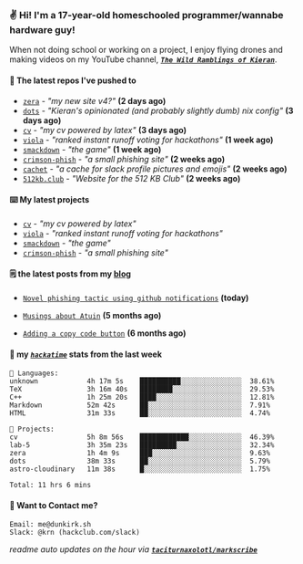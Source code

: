 ### ✌️ Hi! I'm a 17-year-old homeschooled programmer/wannabe hardware guy!

When not doing school or working on a project, I enjoy flying drones and making videos on my YouTube channel, [**_`The Wild Ramblings of Kieran`_**](https://youtube.com/@kieran.rambles).

#### 👷 The latest repos I've pushed to

- [`zera`](https://github.com/taciturnaxolotl/zera) - _"my new site v4?"_ **(2 days ago)**
- [`dots`](https://github.com/taciturnaxolotl/dots) - _"Kieran's opinionated (and probably slightly dumb) nix config"_ **(3 days ago)**
- [`cv`](https://github.com/taciturnaxolotl/cv) - _"my cv powered by latex"_ **(3 days ago)**
- [`viola`](https://github.com/taciturnaxolotl/viola) - _"ranked instant runoff voting for hackathons"_ **(1 week ago)**
- [`smackdown`](https://github.com/taciturnaxolotl/smackdown) - _"the game"_ **(1 week ago)**
- [`crimson-phish`](https://github.com/taciturnaxolotl/crimson-phish) - _"a small phishing site"_ **(2 weeks ago)**
- [`cachet`](https://github.com/taciturnaxolotl/cachet) - _"a cache for slack profile pictures and emojis"_ **(2 weeks ago)**
- [`512kb.club`](https://github.com/kevquirk/512kb.club) - _"Website for the 512 KB Club"_ **(2 weeks ago)**

#### ⌨️ My latest projects

- [`cv`](https://github.com/taciturnaxolotl/cv) - _"my cv powered by latex"_
- [`viola`](https://github.com/taciturnaxolotl/viola) - _"ranked instant runoff voting for hackathons"_
- [`smackdown`](https://github.com/taciturnaxolotl/smackdown) - _"the game"_
- [`crimson-phish`](https://github.com/taciturnaxolotl/crimson-phish) - _"a small phishing site"_

#### 🗒️ the latest posts from my [blog](https://dunkirk.sh)

- [`Novel phishing tactic using github notifications`](https://dunkirk.sh/blog/github-phishing/) **(today)**

- [`Musings about Atuin`](https://dunkirk.sh/blog/atuin/) **(5 months ago)**

- [`Adding a copy code button`](https://dunkirk.sh/blog/adding-a-copy-button/) **(6 months ago)**



#### 📡 my [_`hackatime`_](https://waka.hackclub.com) stats from the last week

```text
💾 Languages:
unknown            4h 17m 5s    ██████████░░░░░░░░░░░░░░░  38.61%
TeX                3h 16m 40s   ████████░░░░░░░░░░░░░░░░░  29.53%
C++                1h 25m 20s   ████░░░░░░░░░░░░░░░░░░░░░  12.81%
Markdown           52m 42s      ██░░░░░░░░░░░░░░░░░░░░░░░  7.91%
HTML               31m 33s      ██░░░░░░░░░░░░░░░░░░░░░░░  4.74%

💼 Projects:
cv                 5h 8m 56s    ████████████░░░░░░░░░░░░░  46.39%
lab-5              3h 35m 23s   █████████░░░░░░░░░░░░░░░░  32.34%
zera               1h 4m 9s     ███░░░░░░░░░░░░░░░░░░░░░░  9.63%
dots               38m 33s      ██░░░░░░░░░░░░░░░░░░░░░░░  5.79%
astro-cloudinary   11m 38s      █░░░░░░░░░░░░░░░░░░░░░░░░  1.75%

Total: 11 hrs 6 mins
```

#### 📮 Want to Contact me?

```text
Email: me@dunkirk.sh
Slack: @krn (hackclub.com/slack)
```

_readme auto updates on the hour via [**`taciturnaxolotl/markscribe`**](https://github.com/taciturnaxolotl/markscribe)_
